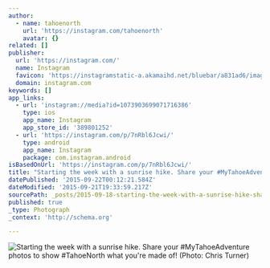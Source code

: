 ```yaml
---
author:
  - name: tahoenorth
    url: 'https://instagram.com/tahoenorth'
    avatar: {}
related: []
publisher:
  url: 'https://instagram.com/'
  name: Instagram
  favicon: 'https://instagramstatic-a.akamaihd.net/bluebar/a831ad6/images/ico/favicon.ico'
  domain: instagram.com
keywords: []
app_links:
  - url: 'instagram://media?id=1073903699071716386'
    type: ios
    app_name: Instagram
    app_store_id: '389801252'
  - url: 'https://instagram.com/p/7nRbl6Jcwi/'
    type: android
    app_name: Instagram
    package: com.instagram.android
isBasedOnUrl: 'https://instagram.com/p/7nRbl6Jcwi/'
title: "Starting the week with a sunrise hike. Share your #MyTahoeAdventure photos to show #TahoeNorth what you're made of! (Photo: Chris Turner)"
datePublished: '2015-09-22T00:12:21.584Z'
dateModified: '2015-09-21T19:33:59.217Z'
sourcePath: _posts/2015-09-18-starting-the-week-with-a-sunrise-hike-share-your-mytahoead.md
published: true
_type: Photograph
_context: 'http://schema.org'

---
```

![Starting the week with a sunrise hike&period; Share your &num;MyTahoeAdventure photos to show &num;TahoeNorth what you're made of&excl; &lpar;Photo&colon; Chris Turner&rpar;](https://scontent.cdninstagram.com/hphotos-xfa1/t51.2885-15/s640x640/sh0.08/e35/11249183_1620197381568097_722149109_n.jpg)